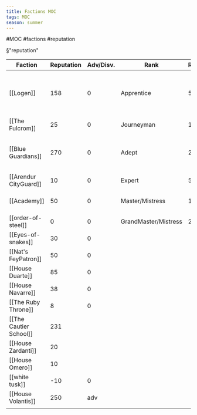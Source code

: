 ```yaml
---
title: Factions MOC
tags: MOC
season: summer
---
```

 

#MOC #factions #reputation

§"reputation"

| Faction                | Reputation | Adv/Disv. | Rank                 | Reputation | Benefits                                                                                               |
| ---------------------- | ---------- | --------- | -------------------- | ---------- | ------------------------------------------------------------------------------------------------------ |
| [[Logen]]              | 158        | 0         | Apprentice           | 50         | Basic: contracts,information, messaging. Healing & Care, lodging and food (modest),  Training in tools |
| [[The Fulcrom]]        | 25         | 0         | Journeyman           | 100        | Crafting Workshop, Basic Equipment                                                                     |
| [[Blue Guardians]]     | 270        | 0         | Adept                | 200        | Advanced: contracts, information, Equipment. lodging and food (comfortable)                            |
| [[Arendur CityGuard]]  | 10         | 0         | Expert               | 500        | Magical Equipment, Exclusive information                                                               |
| [[Academy]]            | 50         | 0         | Master/Mistress      | 1000       | Local Guildhall, Lodging and food (wealthy)                                                            |
| [[order-of-steel]]     | 0          | 0         | GrandMaster/Mistress | 2000       | Owning the Guild                                                                                       |
| [[Eyes-of-snakes]]     | 30         | 0         |                      |            |                                                                                                        |
| [[Nat's FeyPatron]]    | 50         | 0         |                      |            |                                                                                                        |
| [[House Duarte]]       | 85         | 0         |                      |            |                                                                                                        |
| [[House Navarre]]      | 38         | 0         |                      |            |                                                                                                        |
| [[The Ruby Throne]]    | 8          | 0         |                      |            |                                                                                                        |
| [[The Cautier School]] | 231        |           |                      |            |                                                                                                        |
| [[House Zardanti]]     | 20         |           |                      |            |                                                                                                        |
| [[House Omero]]        | 10         |           |                      |            |                                                                                                        |
| [[white tusk]]         | -10           |0           |                      |            |                                                                                                        |
| [[House Volantis]]     | 250           |adv           |                      |            |                                                                                                        |
|                        |            |           |                      |            |                                                                                                        |
